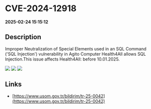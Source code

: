 # CVE-2024-12918

**2025-02-24 15:15:12**

## Description
Improper Neutralization of Special Elements used in an SQL Command ('SQL Injection') vulnerability in Agito Computer Health4All allows SQL Injection.This issue affects Health4All: before 10.01.2025.

![](https://img.shields.io/static/v1?label=Score&message=8.8&color=red)
![](https://img.shields.io/static/v1?label=Severity&message=HIGH&color=red)
![](https://img.shields.io/static/v1?label=CWE&message=SQL&color=green)

## Links
- [https://www.usom.gov.tr/bildirim/tr-25-0042](https://www.usom.gov.tr/bildirim/tr-25-0042)
